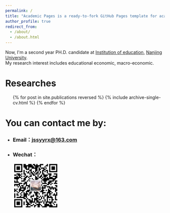 ```yaml
---
permalink: /
title: "Academic Pages is a ready-to-fork GitHub Pages template for academic personal websites"
author_profile: true
redirect_from: 
  - /about/
  - /about.html
---
```


Now, I'm a second year PH.D. candidate at [Institution of education](https://edu.nju.edu.cn/main.htm), [Nanjing University](https://www.nju.edu.cn/).    
My research interest includes educational economic, macro-economic.

Researches
======
  <ul>{% for post in site.publications reversed %}
    {% include archive-single-cv.html %}
  {% endfor %}</ul>
<!--字体被_page.css冲了，所以字体变大了，-->

You can contact me by:
======
- ### Email：[jssyyrx@163.com](mailto:jssyyrx@163.com)   
- ### Wechat：
  <img src="../images/weichat.png" style="zoom:20%" />
